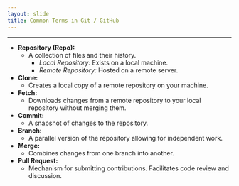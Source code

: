 ```yaml
---
layout: slide
title: Common Terms in Git / GitHub
---
```


---

<section markdown="1">

<ul>
  <div data-fragment-index="1" class="fragment highlight-current-green">
  <li><strong>Repository (Repo):</strong> 
    <ul>
      <li>A collection of files and their history.
        <ul>
          <li><em>Local Repository:</em> Exists on a local machine.</li>
          <li><em>Remote Repository:</em> Hosted on a remote server.</li>
        </ul>
      </li>
    </ul>
  </li>
  </div>
  <div data-fragment-index="2" class="fragment highlight-current-green">
  <li><strong>Clone:</strong> 
    <ul>
      <li>Creates a local copy of a remote repository on your machine.</li>
    </ul>
  </li>
  </div>
  <div data-fragment-index="3" class="fragment highlight-current-green">
  <li><strong>Fetch:</strong> 
    <ul>
      <li>Downloads changes from a remote repository to your local repository without merging them.</li>
    </ul>
  </li>
  </div>
  <div data-fragment-index="4" class="fragment highlight-current-green">
  <li><strong>Commit:</strong> 
    <ul>
      <li>A snapshot of changes to the repository.</li>
    </ul>
  </li>
  </div>
  <div data-fragment-index="5" class="fragment highlight-current-green">
  <li><strong>Branch:</strong> 
    <ul>
      <li>A parallel version of the repository allowing for independent work.
      </li>
    </ul>
  </li>
  </div>
  <div data-fragment-index="6" class="fragment highlight-current-green">
  <li><strong>Merge:</strong> 
    <ul>
      <li>Combines changes from one branch into another.</li>
    </ul>
  </li>
  </div>
  <div data-fragment-index="7" class="fragment highlight-current-green">
  <li><strong>Pull Request:</strong> 
    <ul>
      <li>Mechanism for submitting contributions. Facilitates code review and discussion.
      </li>
    </ul>
  </li>
  </div>
</ul>

</section>

